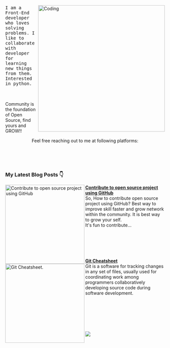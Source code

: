 <!--# Hi, I'm Senali 👋-->

<img align="right" alt="Coding" width="400" src="https://camo.githubusercontent.com/706457c438d2031942745299f52de650adf45a3b87de1ded443696b405dd881d/68747470733a2f2f63646e2e6472696262626c652e636f6d2f75736572732f343035353439342f73637265656e73686f74732f31353231353735362f6d656469612f64326236366334636130313932616132366431303334343862336431353138622e676966"/>


<samp>
I am a Front-End developer who loves solving problems. I like to collaborate with developer for learning new things from them.
Interested in python.
</samp>

<!--###### A passionate frontend developer

```ts
var dev = new Developer('Senali');

while(dev.isCoding())
{
  dev.listenToMusic();
  dev.openStackOverFlow();
  dev.drinkWater();
}
```-->

<!--### 1st ever Hacktoberfest participation (October 2022)

[![@senali's Holopin board](https://holopin.io/api/user/board?user=senali)](https://holopin.io/@senali)-->
<br/><br/>
Community is the foundation of Open Source, find yours and GROW!!

<p align="center">Feel free reaching out to me at following platforms:</p>

<p align="center">
  <!--a href=""><img src="https://img.shields.io/badge/LinkedIn-0077B5?style=for-the-badge&logo=linkedin&logoColor=white"></a--> 
  <!--a href=""><img src="https://img.shields.io/badge/dev.to-0A0A0A?style=for-the-badge&logo=dev.to&logoColor=white"></a--> 
  <!--a href=""><img src="https://img.shields.io/badge/SAP-0FAAFF?style=for-the-badge&logo=sap&logoColor=white"></a--> 
  <!--a href=""><img src="https://img.shields.io/badge/Instagram-E4405F?style=for-the-badge&logo=instagram&logoColor=white"></a--> 
  <!--a href=""><img src="https://img.shields.io/badge/Twitter-1DA1F2?style=for-the-badge&logo=twitter&logoColor=white"></a-->
  <!--a href="mailto:"><img src="https://img.shields.io/badge/mail-EA4335?style=for-the-badge&logo=gmail&logoColor=white"></a-->
</p>

<!--<img align="left" width="450px" alt="awesome-github-profile" src="https://github-readme-stats-two-sage.vercel.app/api?username=senali-d&show_icons=true"/>
<br/><br/><br/><br/><br/><br/><br/><br/>-->

<!--### Achievements
<table>
<td>

#### reactplay - Level 5
[View my contribution log](https://aviyel.com/user/senali-d/43/rewards?log)

![reactplay rewards](https://aviyel.com/assets/uploads/rewards/share/user/6144/readme/43.png)

</td>
<td>

[![@senali's Holopin board](https://holopin.io/api/user/board?user=senali)](https://holopin.io/@senali)

</td>
</tr>
</table>-->

<!--## :fire: Let's work harder to build a beautiful :earth_americas:
## :two_men_holding_hands: Together!-->


<!--
**senali-d/senali-d** is a ✨ _special_ ✨ repository because its `README.md` (this file) appears on your GitHub profile.

Here are some ideas to get you started:

- 🔭 I’m currently working on ...
- 🌱 I’m currently learning ...
- 👯 I’m looking to collaborate on ...
- 🤔 I’m looking for help with ...
- 💬 Ask me about ...
- 📫 How to reach me: ...
- 😄 Pronouns: ...
- ⚡ Fun fact: ...
-->
<br/><br/><br/>
### My Latest Blog Posts 👇
<!-- HASHNODE_BLOG:START -->
<p align="left">
<a href="https://medium.com/@senali/contribute-to-open-source-project-using-github-3df6cca263dc" title="5 ways to find projects in Hacktoberfest"><img src="https://miro.medium.com/max/700/1*YADXnI5yYqbhStCxN_dNsQ.jpeg" alt="Contribute to open source project using GitHub" width="250px" align="left" /></a>
<a href="https://medium.com/@senali/contribute-to-open-source-project-using-github-3df6cca263dc" title="5 ways to find projects in Hacktoberfest"><strong>Contribute to open source project using GitHub</strong></a>
<br/> So, How to contribute open source project using GitHub?
Best way to improve skill faster and grow network within the community. 
It is best way to grow your self. <br/>
It's fun to contribute... </p> <br/> <br/><br/><br/>
<p align="left">
<a href="https://medium.com/@senali/git-cheatsheet-114e8d0d298a" title="Git Cheatsheet">
<img src="https://miro.medium.com/max/700/1*YYtrZbMxhjDR8V_UsqofiQ.jpeg" alt="Git Cheatsheet." width="250px" align="left" />
</a>
<a href="https://medium.com/@senali/git-cheatsheet-114e8d0d298a" title="Git Cheatsheet"><strong>Git Cheatsheet</strong></a><br/>
Git is a software for tracking changes in any set of files, usually used for coordinating work among programmers collaboratively developing source code during software development.</p> <br/> <br/><br/><br/><br/>
<!-- HASHNODE_BLOG:END -->

![](https://komarev.com/ghpvc/?username=senali-d)
